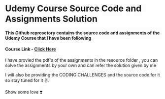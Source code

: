 <h1>Udemy Course Source Code and Assignments Solution</h1>
  <h4>This Github reprosetory contains the source code and assignments of the Udemy Course that I have been following
    
  </h4>
  <h4>Course Link - <a href="https://www.udemy.com/course/the-complete-javascript-course/">Click Here</a></h4>

  <p>I have provied the pdf's of the assignments in the resource folder , you can solve the assignments by your own and can refer the solution given by me</p>
  
  <p>I will also be providing the CODING CHALLENGES and the source code for it so stay tuned for it ✌️. </p>
  <p>Show some love ❣️</p>
